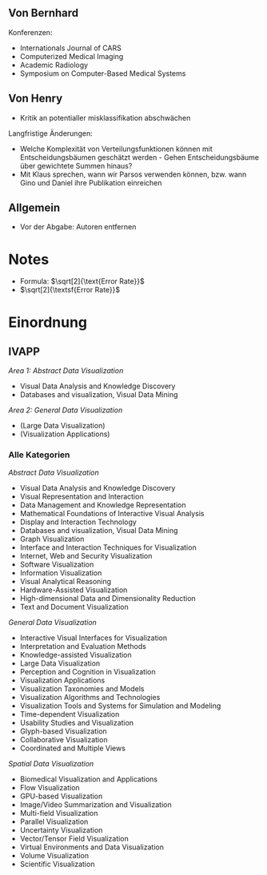 
## Von Bernhard
Konferenzen:

- Internationals Journal of CARS
- Computerized Medical Imaging
- Academic Radiology
- Symposium on Computer-Based Medical Systems

## Von Henry
- Kritik an potentialler misklassifikation abschwächen

Langfristige Änderungen:

- Welche Komplexität von Verteilungsfunktionen können mit Entscheidungsbäumen geschätzt werden - Gehen Entscheidungsbäume über gewichtete Summen hinaus?
- Mit Klaus sprechen, wann wir Parsos verwenden können, bzw. wann Gino und Daniel ihre Publikation einreichen

## Allgemein
- Vor der Abgabe: Autoren entfernen

# Notes
- Formula: $\sqrt[2]{\text{Error Rate}}$
- $\sqrt[2]{\textsf{Error Rate}}$

# Einordnung

## IVAPP

_Area 1: Abstract Data Visualization_

- Visual Data Analysis and Knowledge Discovery
- Databases and visualization, Visual Data Mining

_Area 2: General Data Visualization_

- (Large Data Visualization)
- (Visualization Applications)

### Alle Kategorien

_Abstract Data Visualization_

- Visual Data Analysis and Knowledge Discovery
- Visual Representation and Interaction
- Data Management and Knowledge Representation
- Mathematical Foundations of Interactive Visual Analysis
- Display and Interaction Technology
- Databases and visualization, Visual Data Mining
- Graph Visualization
- Interface and Interaction Techniques for Visualization
- Internet, Web and Security Visualization
- Software Visualization
- Information Visualization
- Visual Analytical Reasoning
- Hardware-Assisted Visualization
- High-dimensional Data and Dimensionality Reduction
- Text and Document Visualization

_General Data Visualization_

- Interactive Visual Interfaces for Visualization
- Interpretation and Evaluation Methods
- Knowledge-assisted Visualization
- Large Data Visualization
- Perception and Cognition in Visualization
- Visualization Applications
- Visualization Taxonomies and Models
- Visualization Algorithms and Technologies
- Visualization Tools and Systems for Simulation and Modeling
- Time-dependent Visualization
- Usability Studies and Visualization
- Glyph-based Visualization
- Collaborative Visualization
- Coordinated and Multiple Views

_Spatial Data Visualization_

- Biomedical Visualization and Applications
- Flow Visualization
- GPU-based Visualization
- Image/Video Summarization and Visualization
- Multi-field Visualization
- Parallel Visualization
- Uncertainty Visualization
- Vector/Tensor Field Visualization
- Virtual Environments and Data Visualization
- Volume Visualization
- Scientific Visualization